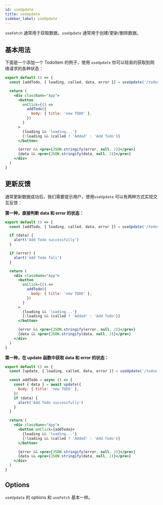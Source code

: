 ```yaml
---
id: useUpdate
title: useUpdate
sidebar_label: useUpdate
---
```


`useFetch` 通常用于获取数据，`useUpdate` 通常用于创建/更新/删除数据。

## 基本用法

下面是一个添加一个 TodoItem 的例子，使用 `useUpdate` 你可以轻易的获取到网络请求的各种状态：

```jsx
export default () => {
  const [addTodo, { loading, called, data, error }] = useUpdate('/todos')

  return (
    <div className="App">
      <button
        onClick={() =>
          addTodo({
            body: { title: 'new TODO' },
          })
        }
      >
        {loading && 'loading...'}
        {!loading && (called ? 'Added' : 'Add Todo')}
      </button>

      {error && <pre>{JSON.stringify(error, null, 2)}</pre>}
      {data && <pre>{JSON.stringify(data, null, 2)}</pre>}
    </div>
  )
}
```

## 更新反馈

通常更新数据成功后，我们需要提示用户，使用`useUpdate` 可以有两种方式实现交互反馈：

**第一种，直接判断 data 和 error 的状态：**

```jsx
export default () => {
  const [addTodo, { loading, called, data, error }] = useUpdate('/todos')

  if (data) {
    alert('Add Todo successfully')
  }

  if (error) {
    alert('Add Todo fali')
  }

  return (
    <div className="App">
      <button
        onClick={() =>
          addTodo({
            body: { title: 'new TODO' },
          })
        }
      >
        {loading && 'loading...'}
        {!loading && (called ? 'Added' : 'Add Todo')}
      </button>

      {error && <pre>{JSON.stringify(error, null, 2)}</pre>}
      {data && <pre>{JSON.stringify(data, null, 2)}</pre>}
    </div>
  )
}
```

**第一种，在 update 函数中获取 data 和 error 的状态：**

```jsx
export default () => {
  const [update, { loading, called, data, error }] = useUpdate('/todos')

  const addTodo = async () => {
    const { data } = await update({
      body: { title: 'new TODO' },
    })
    if (data) {
      alert('Add Todo successfully')
    }
  }

  return (
    <div className="App">
      <button onClick={addTodo}>
        {loading && 'loading...'}
        {!loading && (called ? 'Added' : 'Add Todo')}
      </button>

      {error && <pre>{JSON.stringify(error, null, 2)}</pre>}
      {data && <pre>{JSON.stringify(data, null, 2)}</pre>}
    </div>
  )
}
```

## Options

`useUpdate` 的 options 和 `useFetch` 基本一样。